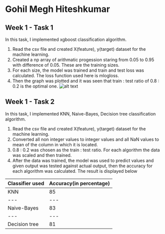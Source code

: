 # Gohil Megh Hiteshkumar

## Week 1 - Task 1
In this task, I implemented xgboost classification algorithm.
1. Read the csv file and created X(feature), y(target) dataset for the machine learning.
2. Created a np array of arithmatic progession staring from 0.05 to 0.95 with difference of 0.05. These are the training sizes.
3. For each size, the model was trained and train and test loss was calculated. The loss function used here is mlogloss.
4. Then the graph was plotted and it was seen that train : test ratio of 0.8 : 0.2 is the optimal one.
![alt text]([output.png](https://github.com/Megh-Gohil/Image-Captioning-SOC/blob/main/Week%201/output.png))

## Week 1 - Task 2
In this task, I implemented KNN, Naive-Bayes, Decision tree classification algorithm.
1. Read the csv file and created X(feature), y(target) dataset for the machine learning.
2. Converted all non integer values to integer values and all NaN values to mean of the column in which it is located.
3. 0.8 : 0.2 was chosen as the train : test ratio. For each algorithm the data was scaled and then trained.
4. After the data was trained, the model was used to predict values and given output was tested against actual output, then the accuracy for each algorithm was calculated. The result is displayed below

Classifier used | Accuracy(in percentage) 
--- | ---
KNN | 85
--- | ---
Naive-Bayes | 83
--- | ---
Decision tree | 81


